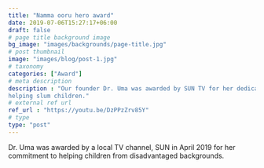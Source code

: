 ```yaml
---
title: "Namma ooru hero award"
date: 2019-07-06T15:27:17+06:00
draft: false
# page title background image
bg_image: "images/backgrounds/page-title.jpg"
# post thumbnail
image: "images/blog/post-1.jpg"
# taxonomy
categories: ["Award"]
# meta description
description : "Our founder Dr. Uma was awarded by SUN TV for her dedication to 
helping slum children."
# external ref url
ref_url : "https://youtu.be/DzPPzZrv85Y"
# type
type: "post"
---
```


Dr. Uma was awarded by a local TV channel, SUN in April 2019 for her commitment to 
helping children from disadvantaged backgrounds.
